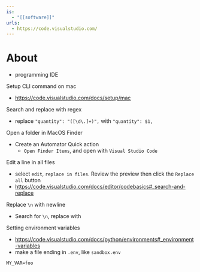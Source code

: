 ```yaml
---
is:
  - "[[software]]"
urls:
  - https://code.visualstudio.com/
---
```

# About
- programming IDE

Setup CLI command on mac
- https://code.visualstudio.com/docs/setup/mac

Search and replace with regex
- replace `"quantity": "([\d\.]+)",` with `"quantity": $1,`

Open a folder in MacOS Finder
- Create an Automator Quick action
	- `Open Finder Items`, and open with `Visual Studio Code`

Edit a line in all files
- select `edit`, `replace in files`. Review the preview then click the `Replace all` button
- https://code.visualstudio.com/docs/editor/codebasics#_search-and-replace

Replace `\n` with newline
- Search for `\n`, replace with <crtl><enter>

Setting environment variables
- https://code.visualstudio.com/docs/python/environments#_environment-variables
- make a file ending in `.env`, like `sandbox.env`
```
MY_VAR=foo
```

